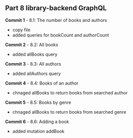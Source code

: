 ## Part 8 library-backend GraphQL

**Commit 1** - 8.1: The number of books and authors
- copy file
- added queries for bookCount and authorCount

**Commit 2** - 8.2: All books
- added allBooks query

**Commit 3** - 8.3: All authors
- added allAuthors query

**Commit 4** - 8.4: Books of an author
- chnaged allBooks to return books from searched author

**Commit 5** - 8.5: Books by genre
- chnaged allBooks to return books from searched genre

**Commit 6** - 8.6: Adding a book
- added mutation addBook




  
   